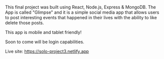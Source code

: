 This final project was built using React, Node.js, Express & MongoDB. 
The App is called "Glimpse" and it is a simple social media app that allows users to post interesting events that happened in their lives with the ability to like delete those posts.

This app is mobile and tablet friendly!

Soon to come will be login capabilities.

Live site: https://solo-project3.netlify.app